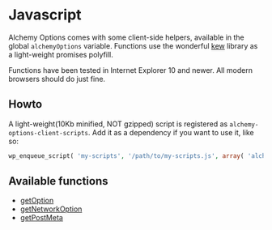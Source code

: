# Javascript

Alchemy Options comes with some client-side helpers, available in the global `alchemyOptions` variable. Functions use the wonderful [kew](https://github.com/Medium/kew) library as a light-weight promises polyfill.

Functions have been tested in Internet Explorer 10 and newer. All modern browsers should do just fine.

## Howto

A light-weight\(10Kb minified, NOT gzipped\) script is registered as `alchemy-options-client-scripts`. Add it as a dependency if you want to use it, like so:

```php
wp_enqueue_script( 'my-scripts', '/path/to/my-scripts.js', array( 'alchemy-options-client-scripts' ), '1.0', true );
```

## Available functions

* [getOption](get_option.md)
* [getNetworkOption](get_network_option.md)
* [getPostMeta](get_post_meta.md)

